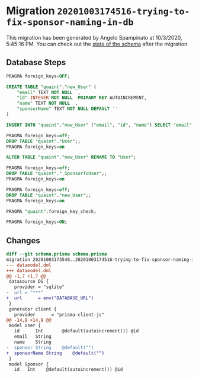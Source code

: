 # Migration `20201003174516-trying-to-fix-sponsor-naming-in-db`

This migration has been generated by Angelo Spampinato at 10/3/2020, 5:45:16 PM.
You can check out the [state of the schema](./schema.prisma) after the migration.

## Database Steps

```sql
PRAGMA foreign_keys=OFF;

CREATE TABLE "quaint"."new_User" (
    "email" TEXT NOT NULL  ,
    "id" INTEGER NOT NULL  PRIMARY KEY AUTOINCREMENT,
    "name" TEXT NOT NULL  ,
    "sponsorName" TEXT NOT NULL DEFAULT '' 
) 

INSERT INTO "quaint"."new_User" ("email", "id", "name") SELECT "email", "id", "name" FROM "quaint"."User"

PRAGMA foreign_keys=off;
DROP TABLE "quaint"."User";;
PRAGMA foreign_keys=on

ALTER TABLE "quaint"."new_User" RENAME TO "User";

PRAGMA foreign_keys=off;
DROP TABLE "quaint"."_SponsorToUser";;
PRAGMA foreign_keys=on

PRAGMA foreign_keys=off;
DROP TABLE "quaint"."new_User";;
PRAGMA foreign_keys=on

PRAGMA "quaint".foreign_key_check;

PRAGMA foreign_keys=ON;
```

## Changes

```diff
diff --git schema.prisma schema.prisma
migration 20201003173548..20201003174516-trying-to-fix-sponsor-naming-in-db
--- datamodel.dml
+++ datamodel.dml
@@ -1,7 +1,7 @@
 datasource DS {
   provider = "sqlite"
-  url = "***"
+  url      = env("DATABASE_URL")
 }
 generator client {
   provider      = "prisma-client-js"
@@ -14,9 +14,9 @@
 model User {
   id      Int       @default(autoincrement()) @id
   email   String
   name    String
-  sponsor String    @default("")
+  sponsorName String    @default("")
 }
 model Sponsor {
   id   Int    @default(autoincrement()) @id
```



